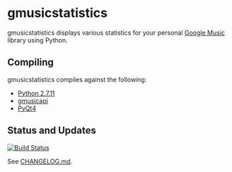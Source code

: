 gmusicstatistics
================

gmusicstatistics displays various statistics for your personal [Google Music](http://music.google.com/) library using Python.

Compiling
---------

gmusicstatistics compiles against the following:

* [Python 2.7.11](https://www.python.org/)
* [gmusicapi](https://github.com/simon-weber/gmusicapi)
* [PyQt4](https://wiki.python.org/moin/PyQt4)

Status and Updates
------------------

[![Build Status](https://travis-ci.org/Stefenatefun/gmusicstatistics.svg)](https://travis-ci.org/Stefenatefun/gmusicstatistics)

See [CHANGELOG.md](CHANGELOG.md).